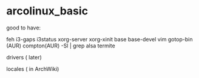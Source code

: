 # arcolinux_basic

good to have:

feh
i3-gaps
i3status
xorg-server
xorg-xinit
base
base-devel
vim
gotop-bin (AUR)
compton(AUR)
-Sl | grep alsa 
termite

drivers ( later)

locales ( in ArchWiki)
